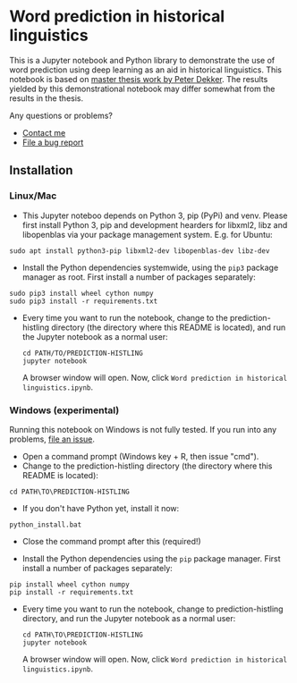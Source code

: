 # Word prediction in historical linguistics
This is a Jupyter notebook and Python library to demonstrate the use of word prediction using deep learning as an aid in historical linguistics. This notebook is based on [master thesis work by Peter Dekker](http://peterdekker.eu/projects/#mscthesis). The results yielded by this demonstrational notebook may differ somewhat from the results in the thesis.

Any questions or problems?
 * [Contact me](https://peterdekker.eu/#contact)
 * [File a bug report](https://github.com/peterdekker/prediction-histling/issues)

## Installation
### Linux/Mac

* This Jupyter noteboo depends on Python 3, pip (PyPi) and venv. Please first install Python 3, pip and development hearders for libxml2, libz and libopenblas via your package management system. E.g. for Ubuntu:
 ```
 sudo apt install python3-pip libxml2-dev libopenblas-dev libz-dev
 ```

* Install the Python dependencies systemwide, using the `pip3` package manager as root. First install a number of packages separately:
```
sudo pip3 install wheel cython numpy
sudo pip3 install -r requirements.txt
```

* Every time you want to run the notebook, change to the prediction-histling directory (the directory where this README is located), and run the Jupyter notebook as a normal user:
   ```
   cd PATH/TO/PREDICTION-HISTLING
   jupyter notebook
   ```
   A browser window will open. Now, click `Word prediction in historical linguistics.ipynb`.

### Windows (experimental)
Running this notebook on Windows is not fully tested. If you run into any problems, [file an issue](https://github.com/peterdekker/prediction-histling/issues).

* Open a command prompt (Windows key + R, then issue "cmd").
* Change to the prediction-histling directory (the directory where this README is located):
 ```
 cd PATH\TO\PREDICTION-HISTLING
 ```
* If you don't have Python yet, install it now:
 ```
 python_install.bat
 ```
* Close the command prompt after this (required!)


* Install the Python dependencies using the `pip` package manager. First install a number of packages separately:
```
pip install wheel cython numpy
pip install -r requirements.txt
```

* Every time you want to run the notebook, change to prediction-histling directory, and run the Jupyter notebook as a normal user:
   ```
   cd PATH\TO\PREDICTION-HISTLING
   jupyter notebook
   ```
   A browser window will open. Now, click `Word prediction in historical linguistics.ipynb`.


